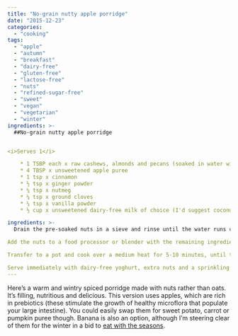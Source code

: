 ```yaml
---
title: "No-grain nutty apple porridge"
date: "2015-12-23"
categories: 
  - "cooking"
tags: 
  - "apple"
  - "autumn"
  - "breakfast"
  - "dairy-free"
  - "gluten-free"
  - "lactose-free"
  - "nuts"
  - "refined-sugar-free"
  - "sweet"
  - "vegan"
  - "vegetarian"
  - "winter"
ingredients: >-
  ##No-grain nutty apple porridge


<i>Serves 1</i>

 	* 1 TSBP each x raw cashews, almonds and pecans (soaked in water with a pinch of salt overnight)
 	* 4 TBSP x unsweetened apple puree
 	* 1 tsp x cinnamon
 	* ½ tsp x ginger powder
 	* ¼ tsp x nutmeg
 	* ¼ tsp x ground cloves
 	* ¼ tsp x vanilla powder
 	* ½ cup x unsweetened dairy-free milk of choice (I'd suggest coconut if you're going all out on the grain-free thing)

ingredients: >-
  Drain the pre-soaked nuts in a sieve and rinse until the water runs clear.

Add the nuts to a food processor or blender with the remaining ingredients. Blend until smooth.

Transfer to a pot and cook over a medium heat for 5-10 minutes, until the mixture thickens to your liking.

Serve immediately with dairy-free yoghurt, extra nuts and a sprinkling of cinnamon if desired.
---
```

Here’s a warm and wintry spiced porridge made with nuts rather than oats. It’s filling, nutritious and delicious. This version uses apples, which are rich in prebiotics (these stimulate the growth of healthy microflora that populate your large intestine). You could easily swap them for sweet potato, carrot or pumpkin puree though. Banana is also an option, although I’m steering clear of them for the winter in a bid to [eat with the seasons](http://cookingwithnothing.com/post/133342667601/the-real-reason-im-eating-with-the-seasons).
